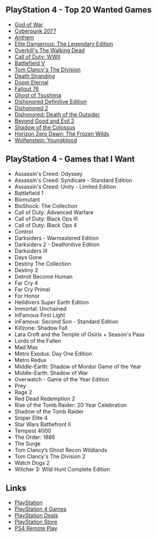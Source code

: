 ## PlayStation 4 - Top 20 Wanted Games

- [God of War](https://www.playstation.com/en-us/games/god-of-war-ps4/)
- [Cyberpunk 2077](https://www.cyberpunk.net/en/)
- [Anthem](https://www.playstation.com/en-us/games/anthem-ps4/)
- [Elite Dangerous: The Legendary Edition](https://www.elitedangerous.com/)
- [Overkill's The Walking Dead](https://www.playstation.com/en-us/games/overkills-the-walking-dead-ps4/)
- [Call of Duty: WWII](https://www.playstation.com/en-us/games/call-of-duty-wwii-ps4/)
- [Battlefield V](https://www.playstation.com/en-us/games/battlefield-v-ps4/)
- [Tom Clancy's The Division](https://www.playstation.com/en-us/games/tom-clancys-the-division-ps4/)
- [Death Stranding](https://www.playstation.com/en-us/games/death-stranding-ps4/)
- [Doom Eternal](https://bethesda.net/en/game/doom)
- [Fallout 76](https://www.playstation.com/en-us/games/fallout-76-ps4/)
- [Ghost of Tsushima](https://www.suckerpunch.com/category/games/ghost-of-tsushima/)
- [Dishonored Definitive Edition](https://www.playstation.com/en-us/games/dishonored-definitive-edition-ps4/)
- [Dishonored 2](https://www.playstation.com/en-us/games/dishonored-2-ps4/)
- [Dishonored: Death of the Outsider](https://www.playstation.com/en-us/games/dishonored-death-of-the-outsider-ps4/)
- [Beyond Good and Evil 2](https://www.ubisoft.com/en-gb/game/beyond-good-and-evil-2/)
- [Shadow of the Colossus](https://www.playstation.com/en-us/games/shadow-of-the-colossus-ps4/)
- [Horizon Zero Dawn: The Frozen Wilds](https://www.playstation.com/en-us/games/horizon-zero-dawn-ps4/the-frozen-wilds-dlc/)
- [Wolfenstein: Youngblood](https://wolfenstein.bethesda.net/)

## PlayStation 4 - Games that I Want

- Assassin's Creed: Odyssey
- Assassin's Creed: Syndicate - Standard Edition
- Assassin's Creed: Unity - Limited Edition
- Battlefield 1
- Biomutant
- BioShock: The Collection
- Call of Duty: Advanced Warfare
- Call of Duty: Black Ops III
- Call of Duty: Black Ops 4
- Control
- Darksiders - Warmastered Edition
- Darksiders 2 - Deathinitive Edition
- Darksiders III
- Days Gone
- Destiny The Collection
- Destiny 2
- Detroit Become Human
- Far Cry 4
- Far Cry Primal
- For Honor
- Helldivers Super Earth Edition
- Immortal: Unchained
- InFamous First Light
- inFamous: Second Son - Standard Edition
- Killzone: Shadow Fall
- Lara Croft and the Temple of Osiris + Season's Pass
- Lords of the Fallen
- Mad Max
- Metro Exodus: Day One Edition
- Metro Redux
- Middle-Earth: Shadow of Mordor Game of the Year
- Middle-Earth: Shadow of War
- Overwatch - Game of the Year Edition
- Prey
- Rage 2
- Red Dead Redemption 2
- Rise of the Tomb Raider: 20 Year Celebration
- Shadow of the Tomb Raider
- Sniper Elite 4
- Star Wars Battlefront II
- Tempest 4000
- The Order: 1886
- The Surge
- Tom Clancy’s Ghost Recon Wildlands
- Tom Clancy's The Division 2
- Watch Dogs 2
- Witcher 3: Wild Hunt Complete Edition

## Links

- [PlayStation](https://www.playstation.com/en-us/)
- [PlayStation 4 Games](https://www.playstation.com/en-us/explore/games/ps4-games/?console=ps4)
- [PlayStation Deals](https://store.playstation.com/en-us/grid/STORE-MSF77008-WEEKLYDEALS/1)
- [PlayStation Store](https://www.playstation.com/en-us/network/store/)
- [PS4 Remote Play](https://remoteplay.dl.playstation.net/remoteplay)

